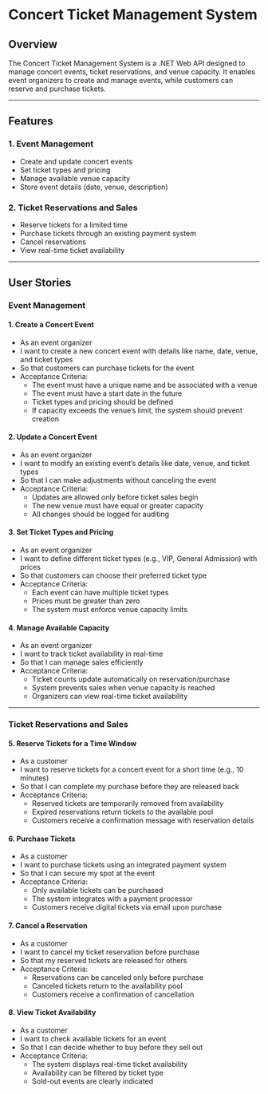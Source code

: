 # Concert Ticket Management System

## Overview
The Concert Ticket Management System is a .NET Web API designed to manage concert events, ticket reservations, and venue capacity. It enables event organizers to create and manage events, while customers can reserve and purchase tickets.

---

## Features
### 1. Event Management
- Create and update concert events
- Set ticket types and pricing
- Manage available venue capacity
- Store event details (date, venue, description)

### 2. Ticket Reservations and Sales
- Reserve tickets for a limited time
- Purchase tickets through an existing payment system
- Cancel reservations
- View real-time ticket availability

---

## User Stories

### Event Management
#### 1. Create a Concert Event
- As an event organizer  
- I want to create a new concert event with details like name, date, venue, and ticket types  
- So that customers can purchase tickets for the event  
- Acceptance Criteria:  
  - The event must have a unique name and be associated with a venue  
  - The event must have a start date in the future  
  - Ticket types and pricing should be defined  
  - If capacity exceeds the venue’s limit, the system should prevent creation  

#### 2. Update a Concert Event
- As an event organizer  
- I want to modify an existing event’s details like date, venue, and ticket types  
- So that I can make adjustments without canceling the event  
- Acceptance Criteria:  
  - Updates are allowed only before ticket sales begin  
  - The new venue must have equal or greater capacity  
  - All changes should be logged for auditing  

#### 3. Set Ticket Types and Pricing
- As an event organizer  
- I want to define different ticket types (e.g., VIP, General Admission) with prices  
- So that customers can choose their preferred ticket type  
- Acceptance Criteria:  
  - Each event can have multiple ticket types  
  - Prices must be greater than zero  
  - The system must enforce venue capacity limits  

#### 4. Manage Available Capacity
- As an event organizer  
- I want to track ticket availability in real-time  
- So that I can manage sales efficiently  
- Acceptance Criteria:  
  - Ticket counts update automatically on reservation/purchase  
  - System prevents sales when venue capacity is reached  
  - Organizers can view real-time ticket availability  

---

### Ticket Reservations and Sales
#### 5. Reserve Tickets for a Time Window
- As a customer  
- I want to reserve tickets for a concert event for a short time (e.g., 10 minutes)  
- So that I can complete my purchase before they are released back  
- Acceptance Criteria:  
  - Reserved tickets are temporarily removed from availability  
  - Expired reservations return tickets to the available pool  
  - Customers receive a confirmation message with reservation details  

#### 6. Purchase Tickets
- As a customer  
- I want to purchase tickets using an integrated payment system  
- So that I can secure my spot at the event  
- Acceptance Criteria:  
  - Only available tickets can be purchased  
  - The system integrates with a payment processor  
  - Customers receive digital tickets via email upon purchase  

#### 7. Cancel a Reservation
- As a customer  
- I want to cancel my ticket reservation before purchase  
- So that my reserved tickets are released for others  
- Acceptance Criteria:  
  - Reservations can be canceled only before purchase  
  - Canceled tickets return to the availability pool  
  - Customers receive a confirmation of cancellation  

#### 8. View Ticket Availability
- As a customer  
- I want to check available tickets for an event  
- So that I can decide whether to buy before they sell out  
- Acceptance Criteria:  
  - The system displays real-time ticket availability  
  - Availability can be filtered by ticket type  
  - Sold-out events are clearly indicated
